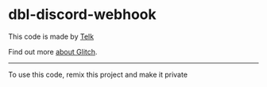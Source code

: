 dbl-discord-webhook
=================

This code is made by [Telk](https://glitch.com/@telkenes)


Find out more [about Glitch](https://glitch.com/about).




-------------------

To use this code, remix this project and make it private